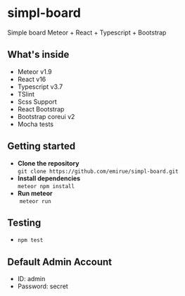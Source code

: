 # simpl-board
Simple board Meteor + React + Typescript + Bootstrap

## What's inside
- Meteor v1.9
- React v16
- Typescript v3.7
- TSlint
- Scss Support
- React Bootstrap
- Bootstrap coreui v2
- Mocha tests

## Getting started
- **Clone the repository**  
  `git clone https://github.com/emirue/simpl-board.git`
- **Install dependencies**  
  `meteor npm install`
- **Run meteor**  
  `meteor run`

## Testing
- `npm test`

## Default Admin Account
- ID: admin
- Password: secret